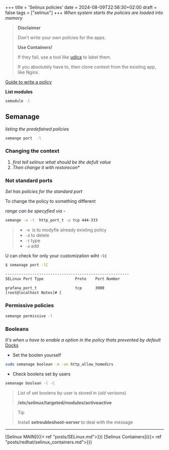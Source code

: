 +++
title = 'Selinux policies'
date = 2024-08-09T22:56:30+02:00
draft = false
tags = ["selinux"]
+++
*When system starts the policies are loaded into memory*

>**Disclaimer**
>
>Don't write your own policies for the apps.
>
>**Use Containers!**
>
>If they fail, use a tool like [udica](https://github.com/containers/udica) to label them.
>
>If you absolutely have to, then clone context from the existing app, like Nginx.


[Guide to write a policy](https://access.redhat.com/articles/6999267)

**List modules**
```bash
semodule -l 
```

## Semanage
*listing the predefained policies*
```bash
semange port  -l 
```


### Changing the context 
1. *first tell selinux what should be the defult value*
2. *Then change it with restorecon**

### Not standard ports 
*Sel has policies for the standard port*

To change the policy to something different 

*range can be specyfied via -* 
```bash
semange -a -t  http_port_t -p tcp 444-333

```
>- `-m `is to modyfie already existing policy 
> - `-d` to delete 
> - `-t` type 
> - `-a` add

U can check for only your customization wiht -`lC`
```bash 
$ semanage port -lC

-------------------------------------------------------
SELinux Port Type              Proto    Port Number

grafana_port_t                 tcp      3000
[root@localhost Notes]# [

```
### Permissive policies

```bash
semange permissive -l
```

### Booleans
*It's when u have to enable a option in the policy thats prevented by default*
[Docks](https://www.redhat.com/sysadmin/change-selinux-settings-boolean)

- Set the boolen yourself
```bash
sudo semanage boolean -m -on http_allow_homedirs

```

- Check  boolens set by users 
```bash
semanage boolean -l -C
```




>List  of set boolens  by user is stored in  (*old verisons*)
>
>**/etc/selinux/targeted/modules/activeactive**

>Tip 
>
>Install **setroubleshoot-server** to deal with the message


--- 
[Selinux MAIN]({{< ref "posts/SELinux.md">}}) [Selinux Containers]({{< ref "posts/redhat/selinux_containers.md">}})


